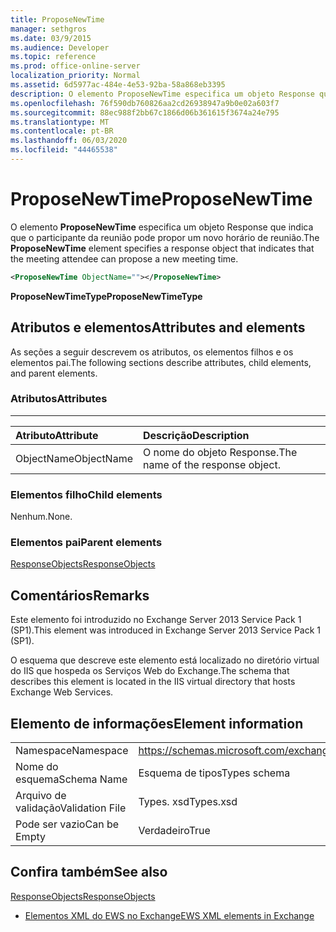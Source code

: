 ```yaml
---
title: ProposeNewTime
manager: sethgros
ms.date: 03/9/2015
ms.audience: Developer
ms.topic: reference
ms.prod: office-online-server
localization_priority: Normal
ms.assetid: 6d5977ac-484e-4e53-92ba-58a868eb3395
description: O elemento ProposeNewTime especifica um objeto Response que indica que o participante da reunião pode propor um novo horário de reunião.
ms.openlocfilehash: 76f590db760826aa2cd26938947a9b0e02a603f7
ms.sourcegitcommit: 88ec988f2bb67c1866d06b361615f3674a24e795
ms.translationtype: MT
ms.contentlocale: pt-BR
ms.lasthandoff: 06/03/2020
ms.locfileid: "44465538"
---
```

# <a name="proposenewtime"></a><span data-ttu-id="2c05e-103">ProposeNewTime</span><span class="sxs-lookup"><span data-stu-id="2c05e-103">ProposeNewTime</span></span>

<span data-ttu-id="2c05e-104">O elemento **ProposeNewTime** especifica um objeto Response que indica que o participante da reunião pode propor um novo horário de reunião.</span><span class="sxs-lookup"><span data-stu-id="2c05e-104">The **ProposeNewTime** element specifies a response object that indicates that the meeting attendee can propose a new meeting time.</span></span> 
  
```XML
<ProposeNewTime ObjectName=""></ProposeNewTime>
```

 <span data-ttu-id="2c05e-105">**ProposeNewTimeType**</span><span class="sxs-lookup"><span data-stu-id="2c05e-105">**ProposeNewTimeType**</span></span>
## <a name="attributes-and-elements"></a><span data-ttu-id="2c05e-106">Atributos e elementos</span><span class="sxs-lookup"><span data-stu-id="2c05e-106">Attributes and elements</span></span>

<span data-ttu-id="2c05e-107">As seções a seguir descrevem os atributos, os elementos filhos e os elementos pai.</span><span class="sxs-lookup"><span data-stu-id="2c05e-107">The following sections describe attributes, child elements, and parent elements.</span></span>
  
### <a name="attributes"></a><span data-ttu-id="2c05e-108">Atributos</span><span class="sxs-lookup"><span data-stu-id="2c05e-108">Attributes</span></span>

****

|<span data-ttu-id="2c05e-109">**Atributo**</span><span class="sxs-lookup"><span data-stu-id="2c05e-109">**Attribute**</span></span>|<span data-ttu-id="2c05e-110">**Descrição**</span><span class="sxs-lookup"><span data-stu-id="2c05e-110">**Description**</span></span>|
|:-----|:-----|
|<span data-ttu-id="2c05e-111">ObjectName</span><span class="sxs-lookup"><span data-stu-id="2c05e-111">ObjectName</span></span>  <br/> |<span data-ttu-id="2c05e-112">O nome do objeto Response.</span><span class="sxs-lookup"><span data-stu-id="2c05e-112">The name of the response object.</span></span>  <br/> |
   
### <a name="child-elements"></a><span data-ttu-id="2c05e-113">Elementos filho</span><span class="sxs-lookup"><span data-stu-id="2c05e-113">Child elements</span></span>

<span data-ttu-id="2c05e-114">Nenhum.</span><span class="sxs-lookup"><span data-stu-id="2c05e-114">None.</span></span>
  
### <a name="parent-elements"></a><span data-ttu-id="2c05e-115">Elementos pai</span><span class="sxs-lookup"><span data-stu-id="2c05e-115">Parent elements</span></span>

[<span data-ttu-id="2c05e-116">ResponseObjects</span><span class="sxs-lookup"><span data-stu-id="2c05e-116">ResponseObjects</span></span>](responseobjects.md)
  
## <a name="remarks"></a><span data-ttu-id="2c05e-117">Comentários</span><span class="sxs-lookup"><span data-stu-id="2c05e-117">Remarks</span></span>

<span data-ttu-id="2c05e-118">Este elemento foi introduzido no Exchange Server 2013 Service Pack 1 (SP1).</span><span class="sxs-lookup"><span data-stu-id="2c05e-118">This element was introduced in Exchange Server 2013 Service Pack 1 (SP1).</span></span>
  
<span data-ttu-id="2c05e-119">O esquema que descreve este elemento está localizado no diretório virtual do IIS que hospeda os Serviços Web do Exchange.</span><span class="sxs-lookup"><span data-stu-id="2c05e-119">The schema that describes this element is located in the IIS virtual directory that hosts Exchange Web Services.</span></span>
  
## <a name="element-information"></a><span data-ttu-id="2c05e-120">Elemento de informações</span><span class="sxs-lookup"><span data-stu-id="2c05e-120">Element information</span></span>

|||
|:-----|:-----|
|<span data-ttu-id="2c05e-121">Namespace</span><span class="sxs-lookup"><span data-stu-id="2c05e-121">Namespace</span></span>  <br/> |https://schemas.microsoft.com/exchange/services/2006/types  <br/> |
|<span data-ttu-id="2c05e-122">Nome do esquema</span><span class="sxs-lookup"><span data-stu-id="2c05e-122">Schema Name</span></span>  <br/> |<span data-ttu-id="2c05e-123">Esquema de tipos</span><span class="sxs-lookup"><span data-stu-id="2c05e-123">Types schema</span></span>  <br/> |
|<span data-ttu-id="2c05e-124">Arquivo de validação</span><span class="sxs-lookup"><span data-stu-id="2c05e-124">Validation File</span></span>  <br/> |<span data-ttu-id="2c05e-125">Types. xsd</span><span class="sxs-lookup"><span data-stu-id="2c05e-125">Types.xsd</span></span>  <br/> |
|<span data-ttu-id="2c05e-126">Pode ser vazio</span><span class="sxs-lookup"><span data-stu-id="2c05e-126">Can be Empty</span></span>  <br/> |<span data-ttu-id="2c05e-127">Verdadeiro</span><span class="sxs-lookup"><span data-stu-id="2c05e-127">True</span></span>  <br/> |
   
## <a name="see-also"></a><span data-ttu-id="2c05e-128">Confira também</span><span class="sxs-lookup"><span data-stu-id="2c05e-128">See also</span></span>



[<span data-ttu-id="2c05e-129">ResponseObjects</span><span class="sxs-lookup"><span data-stu-id="2c05e-129">ResponseObjects</span></span>](responseobjects.md)


- [<span data-ttu-id="2c05e-130">Elementos XML do EWS no Exchange</span><span class="sxs-lookup"><span data-stu-id="2c05e-130">EWS XML elements in Exchange</span></span>](ews-xml-elements-in-exchange.md)

